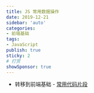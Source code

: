 ```yaml
---
title: JS 常用数据操作
date: 2019-12-21
sidebar: 'auto'
categories:
- 前端基础
tags:
- JavaScript
publish: true
sticky: 2
# 打赏
showSponsor: true
---
```


- 转移到前端基础 - [常用代码片段](../../skill/piece/js0)